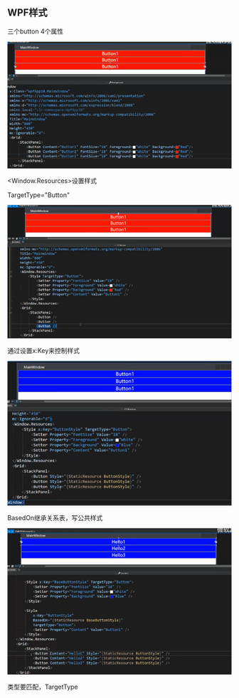 ## WPF样式

三个button 4个属性

![](../../assets/img/2022-06-10/fast_00-11-06.png)

 <Window.Resources>设置样式

TargetType="Button"

![](../../assets/img/2022-06-10/fast_00-14-12.png)

通过设置x:Key来控制样式

![](../../assets/img/2022-06-10/fast_00-16-17.png)

BasedOn继承关系表，写公共样式

![](../../assets/img/2022-06-10/fast_00-17-36.png)

类型要匹配，TargetType

